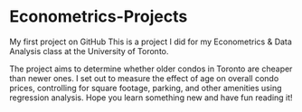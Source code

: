 # Econometrics-Projects
My first project on GitHub
This is a project I did for my Econometrics & Data Analysis class at the University of Toronto.

The project aims to determine whether older condos in Toronto are cheaper than newer ones.
I set out to measure the effect of age on overall condo prices, controlling for square footage, parking, and other amenities using regression analysis.
Hope you learn something new and have fun reading it!
